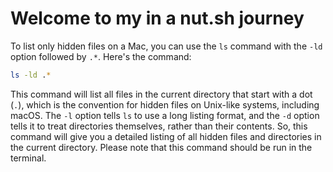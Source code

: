 # Welcome to my in a nut.sh journey

To list only hidden files on a Mac, you can use the `ls` command with the `-ld` option followed by `.*`. Here's the command:

```bash
ls -ld .*
```

This command will list all files in the current directory that start with a dot (`.`), which is the convention for hidden files on Unix-like systems, including macOS. The `-l` option tells `ls` to use a long listing format, and the `-d` option tells it to treat directories themselves, rather than their contents. So, this command will give you a detailed listing of all hidden files and directories in the current directory. Please note that this command should be run in the terminal.
